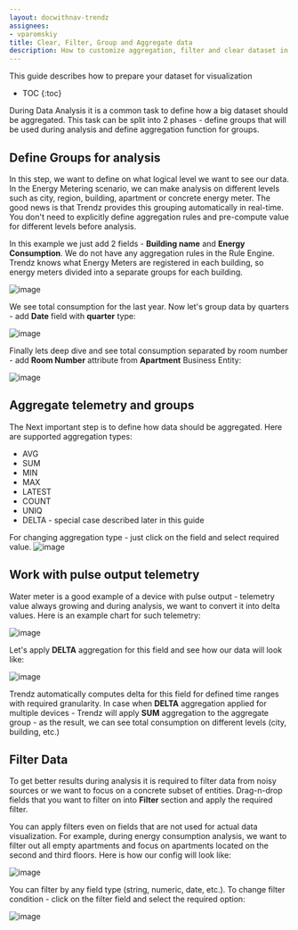 ```yaml
---
layout: docwithnav-trendz
assignees:
- vparomskiy
title: Clear, Filter, Group and Aggregate data
description: How to customize aggregation, filter and clear dataset in Trendz Analytics 
---
```


This guide describes how to prepare your dataset for visualization

* TOC
{:toc}

During Data Analysis it is a common task to define how a big dataset should be aggregated. 
This task can be split into 2 phases - define groups that will be used during analysis and define aggregation function for groups.

## Define Groups for analysis
In this step, we want to define on what logical level we want to see our data. In the Energy Metering scenario, we can make analysis on different levels such as 
city, region, building, apartment or concrete energy meter. The good news is that Trendz provides this grouping automatically in real-time. 
You don't need to explicitly define aggregation rules and pre-compute value for different levels before analysis.

In this example we just add 2 fields - **Building name** and **Energy Consumption**. We do not have any aggregation rules in the Rule Engine. 
Trendz knows what Energy Meters are registered in each building, so energy meters divided into a separate groups for each building.

![image](https://img.thingsboard.io/trendz/data-grouping-simple.png)

We see total consumption for the last year. Now let's group data by quarters - add **Date** field with **quarter** type:

![image](https://img.thingsboard.io/trendz/data-grouping-quarter.png)

Finally lets deep dive and see total consumption separated by room number - add **Room Number** attribute from **Apartment** Business Entity:

![image](https://img.thingsboard.io/trendz/data-grouping-room.png)


## Aggregate telemetry and groups
The Next important step is to define how data should be aggregated. Here are supported aggregation types:
* AVG
* SUM
* MIN
* MAX
* LATEST
* COUNT
* UNIQ
* DELTA - special case described later in this guide

For changing aggregation type - just click on the field and select required value.
![image](https://img.thingsboard.io/trendz/field-aggregation.png)


## Work with pulse output telemetry
Water meter is a good example of a device with pulse output - telemetry value always growing and during analysis, we want to convert it into delta values.
Here is an example chart for such telemetry:
 
![image](https://img.thingsboard.io/trendz/pulse-before.png)

Let's apply **DELTA** aggregation for this field and see how our data will look like:

![image](https://img.thingsboard.io/trendz/pulse-after.png)

Trendz automatically computes delta for this field for defined time ranges with required granularity. 
In case when **DELTA** aggregation applied for multiple devices - Trendz will apply **SUM** aggregation to the aggregate group - as the result, we can see total consumption on different levels (city, building, etc.)

## Filter Data
To get better results during analysis it is required to filter data from noisy sources or we want to focus on a concrete subset of entities. 
Drag-n-drop fields that you want to filter on into **Filter** section and apply the required filter. 

You can apply filters even on fields that are not used for actual data visualization. For example, during energy consumption analysis, we want to filter out all 
empty apartments and focus on apartments located on the second and third floors. Here is how our config will look like:

![image](https://img.thingsboard.io/trendz/filter-example.png)

You can filter by any field type (string, numeric, date, etc.). To change filter condition - click on the filter field and select the required option:

![image](https://img.thingsboard.io/trendz/filter-dialog.png)


